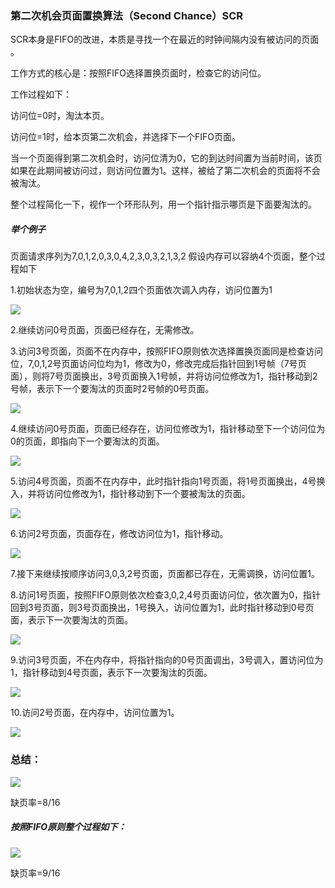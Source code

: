 ### 第二次机会页面置换算法（Second Chance）SCR

SCR本身是FIFO的改进，本质是寻找一个在最近的时钟间隔内没有被访问的页面 。

工作方式的核心是：按照FIFO选择置换页面时，检查它的访问位。

工作过程如下：

访问位=0时，淘汰本页。

访问位=1时，给本页第二次机会，并选择下一个FIFO页面。

当一个页面得到第二次机会时，访问位清为0，它的到达时间置为当前时间，该页如果在此期间被访问过，则访问位置为1。这样，被给了第二次机会的页面将不会被淘汰。

整个过程简化一下，视作一个环形队列，用一个指针指示哪页是下面要淘汰的。

##### 举个例子

页面请求序列为7,0,1,2,0,3,0,4,2,3,0,3,2,1,3,2 假设内存可以容纳4个页面，整个过程如下

1.初始状态为空，编号为7,0,1,2四个页面依次调入内存，访问位置为1

![](E:\codeManagement\LornaLiang.github.io\images\post\OS-SCR\01.png)

2.继续访问0号页面，页面已经存在，无需修改。

3.访问3号页面，页面不在内存中，按照FIFO原则依次选择置换页面同是检查访问位，7,0,1,2号页面访问位均为1，修改为0，修改完成后指针回到1号帧（7号页面），则将7号页面换出，3号页面换入1号帧，并将访问位修改为1，指针移动到2号帧，表示下一个要淘汰的页面时2号帧的0号页面。

![](E:\codeManagement\LornaLiang.github.io\images\post\OS-SCR\02.png)

4.继续访问0号页面，页面已经存在，访问位修改为1，指针移动至下一个访问位为0的页面，即指向下一个要淘汰的页面。

![](E:\codeManagement\LornaLiang.github.io\images\post\OS-SCR\03.png)



5.访问4号页面，页面不在内存中，此时指针指向1号页面，将1号页面换出，4号换入，并将访问位修改为1，指针移动到下一个要被淘汰的页面。

![](E:\codeManagement\LornaLiang.github.io\images\post\OS-SCR\04.png)

6.访问2号页面，页面存在，修改访问位为1，指针移动。

![](E:\codeManagement\LornaLiang.github.io\images\post\OS-SCR\05.png)

7.接下来继续按顺序访问3,0,3,2号页面，页面都已存在，无需调换，访问位置1。

8.访问1号页面，按照FIFO原则依次检查3,0,2,4号页面访问位，依次置为0，指针回到3号页面，则3号页面换出，1号换入，访问位置为1，此时指针移动到0号页面，表示下一次要淘汰的页面。

![](E:\codeManagement\LornaLiang.github.io\images\post\OS-SCR\06.png)

9.访问3号页面，不在内存中，将指针指向的0号页面调出，3号调入，置访问位为1，指针移动到4号页面，表示下一次要淘汰的页面。

![](E:\codeManagement\LornaLiang.github.io\images\post\OS-SCR\07.png)

10.访问2号页面，在内存中，访问位置为1。

![](E:\codeManagement\LornaLiang.github.io\images\post\OS-SCR\08.png)

### 总结：

![](E:\codeManagement\LornaLiang.github.io\images\post\OS-SCR\09.png)

缺页率=8/16

##### 按照FIFO原则整个过程如下：

![](E:\codeManagement\LornaLiang.github.io\images\post\OS-SCR\10.png)

缺页率=9/16

